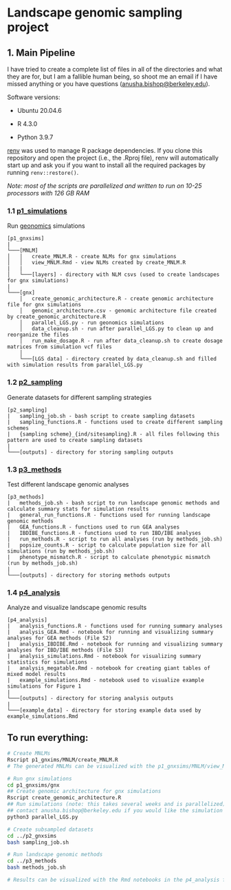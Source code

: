 Landscape genomic sampling project
================

## 1. Main Pipeline

I have tried to create a complete list of files in all of the
directories and what they are for, but I am a fallible human being, so
shoot me an email if I have missed anything or you have questions
(<anusha.bishop@berkeley.edu>).

Software versions:

- Ubuntu 20.04.6

- R 4.3.0

- Python 3.9.7

[renv](https://rstudio.github.io/renv/articles/renv.html) was used to
manage R package dependencies. If you clone this repository and open the
project (i.e., the .Rproj file), renv will automatically start up and
ask you if you want to install all the required packages by running
`renv::restore()`.

*Note: most of the scripts are parallelized and written to run on 10-25
processors with 126 GB RAM*

### 1.1 [p1_simulations](https://github.com/AnushaPB/LandGenSamp/tree/main/p1_gnxsims)

Run [geonomics](https://geonomics.readthedocs.io/en/latest/) simulations

    [p1_gnxsims]
    |
    └───[MNLM]
    │   │   create_MNLM.R - create NLMs for gnx simulations
    │   │   view_MNLM.Rmd - view NLMs created by create_MNLM.R
    |   |   
    │   └───[layers] - directory with NLM csvs (used to create landscapes for gnx simulations)
    |   
    └───[gnx]
        │   create_genomic_architecture.R - create genomic architecture file for gnx simulations
        │   genomic_architecture.csv - genomic architecture file created by create_genomic_architecture.R
        │   parallel_LGS.py - run geonomics simulations
        │   data_cleanup.sh - run after parallel_LGS.py to clean up and reorganize the files
        │   run_make_dosage.R - run after data_cleanup.sh to create dosage matrices from simulation vcf files
        │   
        └───[LGS data] - directory created by data_cleanup.sh and filled with simulation results from parallel_LGS.py

### 1.2 [p2_sampling](https://github.com/AnushaPB/LandGenSamp/tree/main/p2_sampling)

Generate datasets for different sampling strategies

    [p2_sampling]
    |   sampling_job.sh - bash script to create sampling datasets
    |   sampling_functions.R - functions used to create different sampling schemes
    |   {sampling scheme}_{ind/sitesampling}.R - all files following this pattern are used to create sampling datasets 
    |   
    └───[outputs] - directory for storing sampling outputs

### 1.3 [p3_methods](https://github.com/AnushaPB/LandGenSamp/tree/main/p3_methods)

Test different landscape genomic analyses

    [p3_methods]
    |   methods_job.sh - bash script to run landscape genomic methods and calculate summary stats for simulation results
    |   general_run_functions.R - functions used for running landscape genomic methods
    |   GEA_functions.R - functions used to run GEA analyses
    |   IBDIBE_functions.R - functions used to run IBD/IBE analyses
    |   run_methods.R - script to run all analyses (run by methods_job.sh)
    |   popsize_counts.R - script to calculate population size for all simulations (run by methods_job.sh)
    |   phenotype_mismatch.R - script to calculate phenotypic mismatch (run by methods_job.sh)
    |  
    └───[outputs] - directory for storing methods outputs

### 1.4 [p4_analysis](https://github.com/AnushaPB/LandGenSamp/tree/main/p4_analysis)

Analyze and visualize landscape genomic results

    [p4_analysis]
    |   analysis_functions.R - functions used for running summary analyses
    |   analysis_GEA.Rmd - notebook for running and visualizing summary analyses for GEA methods (File S2)
    |   analysis_IBDIBE.Rmd - notebook for running and visualizing summary analyses for IBD/IBE methods (File S3)
    |   analysis_simulations.Rmd - notebook for visualizing summary statistics for simulations
    |   analysis_megatable.Rmd - notebook for creating giant tables of mixed model results
    |   example_simulations.Rmd - notebook used to visualize example simulations for Figure 1
    |  
    └───[outputs] - directory for storing analysis outputs
    |  
    └───[example_data] - directory for storing example data used by example_simulations.Rmd

## To run everything:

``` bash
# Create MNLMs
Rscript p1_gnxims/MNLM/create_MNLM.R
# The generated MNLMs can be visualized with the p1_gnxsims/MNLM/view_MNLM.Rmd notebook

# Run gnx simulations
cd p1_gnxsims/gnx
## Create genomic architecture for gnx simulations
Rscript create_genomic_architecture.R
## Run simulations (note: this takes several weeks and is parallelized)
## contact anusha.bishop@berkeley.edu if you would like the simulation results
python3 parallel_LGS.py

# Create subsampled datasets
cd ../p2_gnxsims
bash sampling_job.sh

# Run landscape genomic methods
cd ../p3_methods
bash methods_job.sh

# Results can be visualized with the Rmd notebooks in the p4_analysis folder
```
